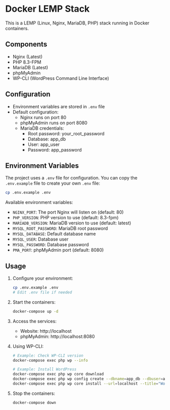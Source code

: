 # Docker LEMP Stack

This is a LEMP (Linux, Nginx, MariaDB, PHP) stack running in Docker containers.

## Components
- Nginx (Latest)
- PHP 8.3-FPM
- MariaDB (Latest)
- phpMyAdmin
- WP-CLI (WordPress Command Line Interface)

## Configuration
- Environment variables are stored in `.env` file
- Default configuration:
  - Nginx runs on port 80
  - phpMyAdmin runs on port 8080
  - MariaDB credentials:
    - Root password: your_root_password
    - Database: app_db
    - User: app_user
    - Password: app_password

## Environment Variables
The project uses a `.env` file for configuration. You can copy the `.env.example` file to create your own `.env` file:

```bash
cp .env.example .env
```

Available environment variables:
- `NGINX_PORT`: The port Nginx will listen on (default: 80)
- `PHP_VERSION`: PHP version to use (default: 8.3-fpm)
- `MARIADB_VERSION`: MariaDB version to use (default: latest)
- `MYSQL_ROOT_PASSWORD`: MariaDB root password
- `MYSQL_DATABASE`: Default database name
- `MYSQL_USER`: Database user
- `MYSQL_PASSWORD`: Database password
- `PMA_PORT`: phpMyAdmin port (default: 8080)

## Usage
1. Configure your environment:
   ```bash
   cp .env.example .env
   # Edit .env file if needed
   ```

2. Start the containers:
   ```bash
   docker-compose up -d
   ```

3. Access the services:
   - Website: http://localhost
   - phpMyAdmin: http://localhost:8080

4. Using WP-CLI:
   ```bash
   # Example: Check WP-CLI version
   docker-compose exec php wp --info
   
   # Example: Install WordPress
   docker-compose exec php wp core download
   docker-compose exec php wp config create --dbname=app_db --dbuser=app_user --dbpass=app_password --dbhost=mariadb
   docker-compose exec php wp core install --url=localhost --title="WordPress Site" --admin_user=admin --admin_password=admin_password --admin_email=admin@example.com
   ```

5. Stop the containers:
   ```bash
   docker-compose down
   ```
